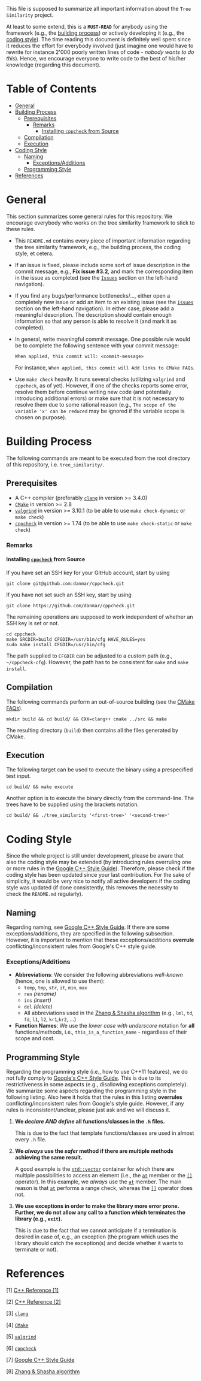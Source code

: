 This file is supposed to summarize all important information about the
`Tree Similarity` project.

At least to some extend, this is a **`MUST-READ`** for
anybody using the framework (e.g., the [building process](#building-process)) or
actively developing it (e.g., the [coding style](#coding-style)). The time reading
this document is definitely well spent since it reduces the effort for everybody
involved (just imagine one would have to rewrite for instance 2'000 poorly
written lines of code - *nobody wants to do this*). Hence, we encourage everyone
to write code to the best of his/her knowledge (regarding this document).

# Table of Contents

- [General](#general)
- [Building Process](#building-process)
    - [Prerequisites](#prerequisites)
        - [Remarks](#remarks)
            - [Installing `cppcheck` from Source](#installing-cppcheck-from-source)
    - [Compilation](#compilation)
    - [Execution](#execution)
- [Coding Style](#coding-style)
    - [Naming](#naming)
        - [Exceptions/Additions](#exceptionsadditions)
    - [Programming Style](#programming-style)
- [References](#references)
    

# General

This section summarizes some general rules for this repository. We encourage
everybody who works on the tree similarity framework to stick to these rules.

* This `README.md` contains every piece of important information regarding the
tree similarity framework, e.g., the building process, the coding style, et cetera.
* If an issue is fixed, please include some sort of issue description in the
commit message, e.g., **Fix issue #3.2**, and mark the corresponding item in the
issue as completed (see the
[`Issues`](https://frosch.cosy.sbg.ac.at/mpawlik/tree-similarity/issues) section
on the left-hand navigation).
* If you find any bugs/performance bottlenecks/..., either open a completely new
issue or add an item to an existing issue (see the
[`Issues`](https://frosch.cosy.sbg.ac.at/mpawlik/tree-similarity/issues) section
on the left-hand navigation). In either case, please add a meaningful description.
The description should contain enough information so that any person is able to
resolve it (and mark it as completed).
* In general, write meaningful commit message. One possible rule would be to
complete the following sentence with your commit message:

    `When applied, this commit will: <commit-message>`

    For instance, `When applied, this commit will Add links to CMake FAQs`.
* Use `make check` heavily. It runs several checks (utilizing `valgrind` and
`cppcheck`, as of yet). However, if one of the checks reports some error, resolve
them before continue writing new code (and potentially introducing additional
errors) or make sure that it is not necessary to resolve them due to some
rational reason (e.g., `The scope of the variable 'x' can be reduced` may be
ignored if the variable scope is chosen on purpose).

# Building Process

The following commands are meant to be executed from the root directory of this
repository, i.e. `tree_similarity/`.

## Prerequisites

- A C++ compiler (preferably [`clang`](#references) in version >=
3.4.0)
- [`CMake`](#references) in version >= 2.8
- [`valgrind`](#references) in version >= 3.10.1 (to be able to use
`make check-dynamic` or `make check`)
- [`cppcheck`](#references) in version >= 1.74 (to be able
to use `make check-static` or `make check`)

### Remarks

#### Installing [`cppcheck`](#references) from Source

If you have set an SSH key for your GitHub account, start by using

~~~
git clone git@github.com:danmar/cppcheck.git
~~~

If you have not set such an SSH key, start by using

~~~
git clone https://github.com/danmar/cppcheck.git
~~~

The remaining operations are supposed to work independent of whether an SSH key
is set or not.

~~~
cd cppcheck
make SRCDIR=build CFGDIR=/usr/bin/cfg HAVE_RULES=yes
sudo make install CFGDIR=/usr/bin/cfg
~~~

The path supplied to `CFGDIR` can be adjusted to a custom path (e.g.,
`~/cppcheck-cfg`). However, the path has to be consistent for `make` and
`make install`.

## Compilation

The following commands perform an out-of-source building (see the
[CMake FAQs](https://cmake.org/Wiki/CMake_FAQ#Out-of-source_build_trees)).

~~~
mkdir build && cd build/ && CXX=clang++ cmake ../src && make
~~~

The resulting directory (`build`) then contains all the files generated by CMake.

## Execution

The following target can be used to execute the binary using a prespecified test
input.

~~~
cd build/ && make execute
~~~

Another option is to execute the binary directly from the command-line. The trees
have to be supplied using the brackets notation.

~~~
cd build/ && ./tree_similarity '<first-tree>' '<second-tree>'
~~~

# Coding Style

Since the whole project is still under development, please be aware that also
the coding style may be extended (by introducing rules overruling one or more
rules in the
[Google C++ Style Guide](#references)).
Therefore, please check if the coding style has been updated since your last
contribution. For the sake of simplicity, it would be very nice to notify all
active developers if the coding style was updated (if done consistently, this
removes the necessity to check the `README.md` regularly).

## Naming

Regarding naming, see
[Google C++ Style Guide](https://google.github.io/styleguide/cppguide.html#Naming).
If there are some exceptions/additions, they are specified in the following
subsection. However, it is important to mention that these exceptions/additions
**overrule** conflicting/inconsistent rules from Google's C++ style guide.

### Exceptions/Additions

- **Abbreviations**: We consider the following abbreviations *well-known* (hence,
    one is allowed to use them):
    - `temp`, `tmp`, `str`, `it`, `min`, `max`
    - `ren` *(rename)*
    - `ins` *(insert)*
    - `del` *(delete)*
    - All abbreviations used in the [Zhang & Shasha algorithm](#references) (e.g.,
        `lml`, `td`, `fd`, `l1`, `l2`, `kr1`,`kr2`, ...)
- **Function Names**: We use the *lower case with underscore* notation for **all**
    functions/methods, i.e., `this_is_a_function_name` - regardless of their
    scope and cost.

## Programming Style

Regarding the programming style (i.e., how to use C++11 features), we do not fully
comply to
[Google's C++ Style Guide](#references). This
is due to its restrictiveness in some aspects (e.g., disallowing exceptions
completely). We summarize some aspects regarding the programming style in the
following listing. Also here it holds that the rules in this listing **overrules**
conflicting/inconsistent rules from Google's style guide. However, if any rules
is inconsistent/unclear, please just ask and we will discuss it.

1. **We *declare AND define* all functions/classes in the `.h` files.**

    This is due to the fact that template functions/classes are used in almost
    every `.h` file.
    
2. **We *always* use the *safer* method if there are multiple methods achieving
the same result.**

    A good example is the
[`std::vector`](http://www.cplusplus.com/reference/vector/) container for which
there are multiple possibilities to access an element (i.e., the
[`at`](http://www.cplusplus.com/reference/vector/vector/at/) member or the
[`[]`](http://www.cplusplus.com/reference/vector/vector/operator%5B%5D/)
operator). In this example, we *always* use the
[`at`](http://www.cplusplus.com/reference/vector/vector/at/) member. The main
reason is that
[`at`](http://www.cplusplus.com/reference/vector/vector/at/) performs a range
check, whereas the 
[`[]`](http://www.cplusplus.com/reference/vector/vector/operator%5B%5D/) operator
does not.

3. **We use exceptions in order to make the library more error prone. Further, we
do not allow any call to a function which terminates the library (e.g., `exit`).**

    This is due to the fact that we cannot anticipate if a termination is desired
in case of, e.g., an exception (the program which uses the library should catch
the exception(s) and decide whether it wants to terminate or not).

# References

[1] [C++ Reference [1]](http://www.cplusplus.com/reference/)

[2] [C++ Reference [2]](http://en.cppreference.com/w/cpp)

[3] [`clang`](http://clang.llvm.org/)

[4] [`CMake`](https://cmake.org/)

[5] [`valgrind`](http://valgrind.org/)

[6] [`cppcheck`](https://github.com/danmar/cppcheck)

[7] [Google C++ Style Guide](https://google.github.io/styleguide/cppguide.html)

[8] [Zhang & Shasha algorithm](http://www.inf.unibz.it/dis/teaching/SS/ss05-handout-1x1.pdf)
